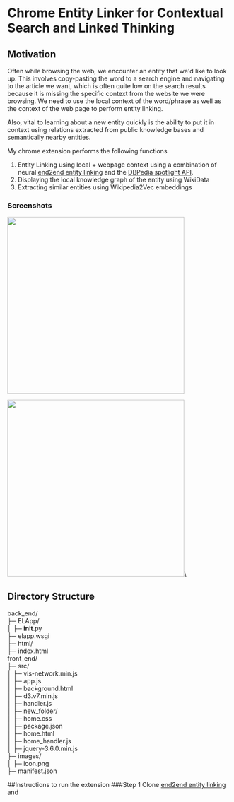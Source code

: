 # Chrome Entity Linker for Contextual Search and Linked Thinking

## Motivation
Often while browsing the web, we encounter an entity that we'd like to look up. This involves copy-pasting the word to a search engine and navigating to the article we want, which is often quite low on the search results because it is missing the specific context from the website we were browsing. We need to use the local context of the word/phrase as well as the context of the web page to perform entity linking. 

Also, vital to learning about a new entity quickly is the ability to put it in context using relations extracted from public knowledge bases and semantically nearby entities.

My chrome extension performs the following functions
1. Entity Linking using local + webpage context using a combination of neural [end2end entity linking](https://github.com/dalab/end2end_neural_el) and the [DBPedia spotlight API](https://www.dbpedia-spotlight.org/).
2. Displaying the local knowledge graph of the entity using WikiData
3. Extracting similar entities using Wikipedia2Vec embeddings

### Screenshots
<img src="https://user-images.githubusercontent.com/18640459/145547057-c8efa310-4922-40c0-a646-96853f5cddf3.png" width="400">

<img src="https://user-images.githubusercontent.com/18640459/145547077-0f4ec194-4232-405a-9aa5-f26245a1eb10.png" width="400">\

## Directory Structure
back_end/ <br />
├─ ELApp/ <br />
│  ├─ __init__.py <br />
├─ elapp.wsgi <br />
├─ html/ <br />
├─ index.html <br />
front_end/ <br />
├─ src/ <br />
│  ├─ vis-network.min.js <br />
│  ├─ app.js <br />
│  ├─ background.html  <br />
│  ├─ d3.v7.min.js  <br />
│  ├─ handler.js <br />
│  ├─ new_folder/ <br />
│  ├─ home.css <br />
│  ├─ package.json <br />
│  ├─ home.html <br />
│  ├─ home_handler.js <br />
│  ├─ jquery-3.6.0.min.js <br />
├─ images/ <br />
│  ├─ icon.png <br />
├─ manifest.json <br />

##Instructions to run the extension
###Step 1
Clone [end2end entity linking](https://github.com/dalab/end2end_neural_el) and 


